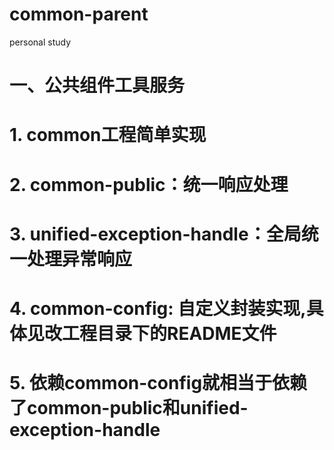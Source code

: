 # common-parent
personal study

# 一、公共组件工具服务
# 1. common工程简单实现
# 2. common-public：统一响应处理
# 3. unified-exception-handle：全局统一处理异常响应
# 4. common-config: 自定义封装实现,具体见改工程目录下的README文件
# 5. 依赖common-config就相当于依赖了common-public和unified-exception-handle
